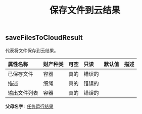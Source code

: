 ﻿---
title: 保存文件到云结果
second_title: Aspose.Cells Cloud Documen
type: docs
url: /zh/specification/model/savefilestocloudresult/
description: Aspose.Cells 云模型规范：SaveFilesToCloudResult。轻松处理 Excel 和其他电子表格文档，具有打开、生成、编辑、拆分、合并、比较和转换等功能
kwords: Excel，Office，电子表格，云 REST API，SaveFilesToCloudResult
weight: 50
---
## **saveFilesToCloudResult**

代表将文件保存到云结果。

|属性名称|财产种类|可空|只读|默认值|描述|
|:- |:- |:- |:- |:- |:- |
|已保存文件|容器|真的|错误的|||
|描述|细绳|真的|错误的|||
|输出文件列表|容器|真的|错误的|||

**父母名字** : [任务运行结果](/specification/model/taskrunresult)

